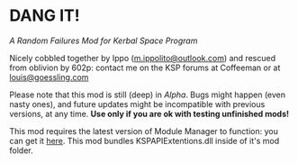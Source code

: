 # DANG IT!
*A Random Failures Mod for Kerbal Space Program*

Nicely cobbled together by Ippo (m.ippolito@outlook.com)
and rescued from oblivion by 602p: contact me on the KSP forums at Coffeeman or at <louis@goessling.com>

Please note that this mod is still (deep) in *Alpha*. Bugs might happen (even nasty ones), and future updates might be incompatible with previous versions, at any time.
**Use only if you are ok with testing unfinished mods!**

This mod requires the latest version of Module Manager to function: you can get it [here](http://forum.kerbalspaceprogram.com/threads/55219-Module-Manager-1-5-6-%28Jan-6%29). 
This mod bundles KSPAPIExtentions.dll inside of it's mod folder.